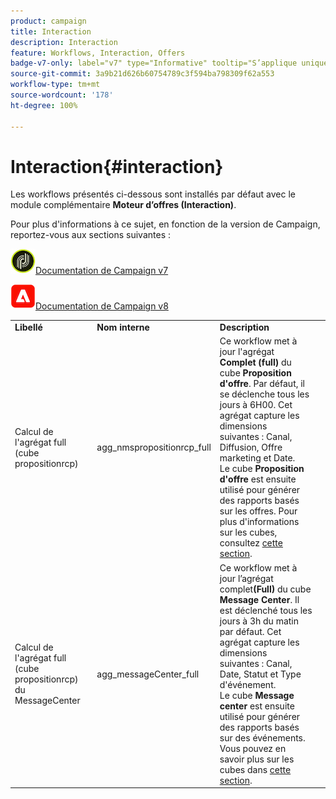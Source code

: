 ```yaml
---
product: campaign
title: Interaction
description: Interaction
feature: Workflows, Interaction, Offers
badge-v7-only: label="v7" type="Informative" tooltip="S’applique uniquement à Campaign Classic v7"
source-git-commit: 3a9b21d626b60754789c3f594ba798309f62a553
workflow-type: tm+mt
source-wordcount: '178'
ht-degree: 100%

---
```



# Interaction{#interaction}



Les workflows présentés ci-dessous sont installés par défaut avec le module complémentaire **Moteur d’offres (Interaction)**.

Pour plus d&#39;informations à ce sujet, en fonction de la version de Campaign, reportez-vous aux sections suivantes :

![](assets/do-not-localize/v7.jpeg)[Documentation de Campaign v7](../../interaction/using/interaction-and-offer-management.md)

![](assets/do-not-localize/v8.png)[Documentation de Campaign v8](https://experienceleague.adobe.com/docs/campaign/campaign-v8/send/interaction/interaction.html?lang=fr)


<table> 
 <tbody> 
  <tr> 
   <td> <strong>Libellé</strong><br /> </td> 
   <td> <strong>Nom interne</strong><br /> </td> 
   <td> <strong>Description</strong><br /> </td> 
  </tr> 
  <tr> 
   <td> <span class="uicontrol">Calcul de l'agrégat full (cube propositionrcp)</span> <br /> </td> 
   <td> <span class="uicontrol">agg_nmspropositionrcp_full</span> <br /> </td> 
   <td> Ce workflow met à jour l'agrégat <strong>Complet (full)</strong> du cube <strong>Proposition d'offre</strong>. Par défaut, il se déclenche tous les jours à 6H00. Cet agrégat capture les dimensions suivantes : Canal, Diffusion, Offre marketing et Date.<br /> Le cube <strong>Proposition d'offre</strong> est ensuite utilisé pour générer des rapports basés sur les offres. Pour plus d'informations sur les cubes, consultez <a href="../../reporting/using/ac-cubes.md">cette section</a>.<br /> </td> 
  </tr> 
   <tr> 
   <td> <span class="uicontrol">Calcul de l'agrégat full (cube propositionrcp) du MessageCenter</span> <br /> </td> 
   <td> <span class="uicontrol">agg_messageCenter_full</span> <br /> </td> 
   <td> Ce workflow met à jour l’agrégat complet<strong>(Full)</strong> du cube <strong>Message Center</strong>. Il est déclenché tous les jours à 3h du matin par défaut. Cet agrégat capture les dimensions suivantes : Canal, Date, Statut et Type d'événement.<br /> Le cube <strong>Message center</strong> est ensuite utilisé pour générer des rapports basés sur des événements. Vous pouvez en savoir plus sur les cubes dans <a href="../../reporting/using/ac-cubes.md">cette section</a>.<br /> </td> 
   <td> <br /> </td> 
  </tr> 
 </tbody> 
</table>


